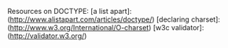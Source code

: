 Resources on DOCTYPE:
[a list apart]: (http://www.alistapart.com/articles/doctype/)
[declaring charset]: (http://www.w3.org/International/O-charset)
[w3c validator]: (http://validator.w3.org/)
